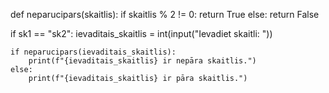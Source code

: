 def neparucipars(skaitlis):
    if skaitlis % 2 != 0:
        return True
    else:
        return False

if sk1 == "sk2":
    ievaditais_skaitlis = int(input("Ievadiet skaitli: "))
    
    if neparucipars(ievaditais_skaitlis):
        print(f"{ievaditais_skaitlis} ir nepāra skaitlis.")
    else:
        print(f"{ievaditais_skaitlis} ir pāra skaitlis.")
